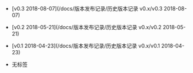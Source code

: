 - [v0.3 2018-08-07](/docs/版本发布记录/历史版本记录 v0.x/v0.3 2018-08-07)
- [v0.2 2018-05-21](/docs/版本发布记录/历史版本记录 v0.x/v0.2 2018-05-21)
- [v0.1 2018-04-23](/docs/版本发布记录/历史版本记录 v0.x/v0.1 2018-04-23)

- 无标签